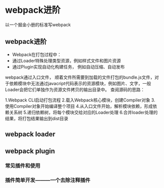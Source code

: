 # webpack进阶
以一个掘金小册的标准写webpack

## webpack进阶
- Webpack在打包过程中：
- 通过Loader特殊处理类型资源，例如样式文件和图片资源
- 通过Plugin实现自动化构建任务， 例如自动压缩、自动发布 

webpack通过入口文件， 顺着文件所需要到加载的文件打包的bundle.js文件，对于依赖模块中无法通过javacript代码表示的资源模块，例如图片、文字，一般Loader会把它们单独作为资源文件拷贝的输出目录中。 
查阅源码的思路：

1.Webpack CLI启动打包流程
2.载入Webpack核心模块，创建Compiler对象
3.使用Compiler对象开始编译整个项目
4.从入口文件开始，解析模块依赖，形成依赖关系树
5.递归依赖树，将每个模块交给对应的Loader处理 
6.合并loader处理的结果，将打包结果输出到dist目录

## webpack loader
## webpack plugin

### 常见插件和使用
### 插件简单开发———一个去除注释插件

